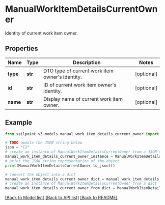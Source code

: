 # ManualWorkItemDetailsCurrentOwner

Identity of current work item owner.

## Properties

Name | Type | Description | Notes
------------ | ------------- | ------------- | -------------
**type** | **str** | DTO type of current work item owner&#39;s identity. | [optional] 
**id** | **str** | ID of current work item owner&#39;s identity. | [optional] 
**name** | **str** | Display name of current work item owner. | [optional] 

## Example

```python
from sailpoint.v3.models.manual_work_item_details_current_owner import ManualWorkItemDetailsCurrentOwner

# TODO update the JSON string below
json = "{}"
# create an instance of ManualWorkItemDetailsCurrentOwner from a JSON string
manual_work_item_details_current_owner_instance = ManualWorkItemDetailsCurrentOwner.from_json(json)
# print the JSON string representation of the object
print(ManualWorkItemDetailsCurrentOwner.to_json())

# convert the object into a dict
manual_work_item_details_current_owner_dict = manual_work_item_details_current_owner_instance.to_dict()
# create an instance of ManualWorkItemDetailsCurrentOwner from a dict
manual_work_item_details_current_owner_from_dict = ManualWorkItemDetailsCurrentOwner.from_dict(manual_work_item_details_current_owner_dict)
```
[[Back to Model list]](../README.md#documentation-for-models) [[Back to API list]](../README.md#documentation-for-api-endpoints) [[Back to README]](../README.md)


